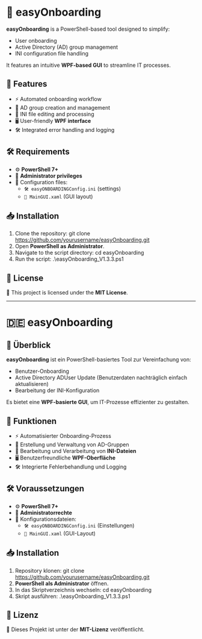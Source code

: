 # 🚀 easyOnboarding
**easyOnboarding** is a PowerShell-based tool designed to simplify:
- User onboarding
- Active Directory (AD) group management
- INI configuration file handling

It features an intuitive **WPF-based GUI** to streamline IT processes.

## 🔹 Features
- ⚡ Automated onboarding workflow
- 🏢 AD group creation and management
- 📝 INI file editing and processing
- 🖥️ User-friendly **WPF interface**
- 🛠️ Integrated error handling and logging

## 🛠️ Requirements
- ⚙️ **PowerShell 7+**
- 🔑 **Administrator privileges**
- 📂 Configuration files:
  - `🛠 easyONBOARDINGConfig.ini` (settings)
  - `📜 MainGUI.xaml` (GUI layout)

## 📥 Installation
1. Clone the repository:
   git clone https://github.com/yourusername/easyOnboarding.git
3. Open **PowerShell as Administrator**.
4. Navigate to the script directory:
   cd easyOnboarding
5. Run the script:
   .\easyOnboarding_V1.3.3.ps1


## 📜 License
📝 This project is licensed under the **MIT License**.

---

# 🇩🇪 easyOnboarding

## 📌 Überblick
**easyOnboarding** ist ein PowerShell-basiertes Tool zur Vereinfachung von:
- Benutzer-Onboarding
- Active Directory ADUser Update (Benutzerdaten nachträglich einfach aktualisieren)
- Bearbeitung der INI-Konfiguration

Es bietet eine **WPF-basierte GUI**, um IT-Prozesse effizienter zu gestalten.

## 🔹 Funktionen
- ⚡ Automatisierter Onboarding-Prozess
- 🏢 Erstellung und Verwaltung von AD-Gruppen
- 📝 Bearbeitung und Verarbeitung von **INI-Dateien**
- 🖥️ Benutzerfreundliche **WPF-Oberfläche**
- 🛠️ Integrierte Fehlerbehandlung und Logging

## 🛠️ Voraussetzungen
- ⚙️ **PowerShell 7+**
- 🔑 **Administratorrechte**
- 📂 Konfigurationsdateien:
  - `🛠 easyONBOARDINGConfig.ini` (Einstellungen)
  - `📜 MainGUI.xaml` (GUI-Layout)

## 📥 Installation
1. Repository klonen:
   git clone https://github.com/yourusername/easyOnboarding.git
3. **PowerShell als Administrator** öffnen.
4. In das Skriptverzeichnis wechseln:
   cd easyOnboarding
5. Skript ausführen:
   .\easyOnboarding_V1.3.3.ps1

## 📜 Lizenz
📝 Dieses Projekt ist unter der **MIT-Lizenz** veröffentlicht.
